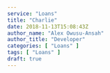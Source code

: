 ```yaml
---
service: "Loans"
title: "Charlie"
date: 2018-11-13T15:08:43Z
author_name: "Alex Owusu-Ansah"
author_title: "Developer"
categories: [ "Loans" ]
tags: [ "Loans" ]
draft: true
---
```

